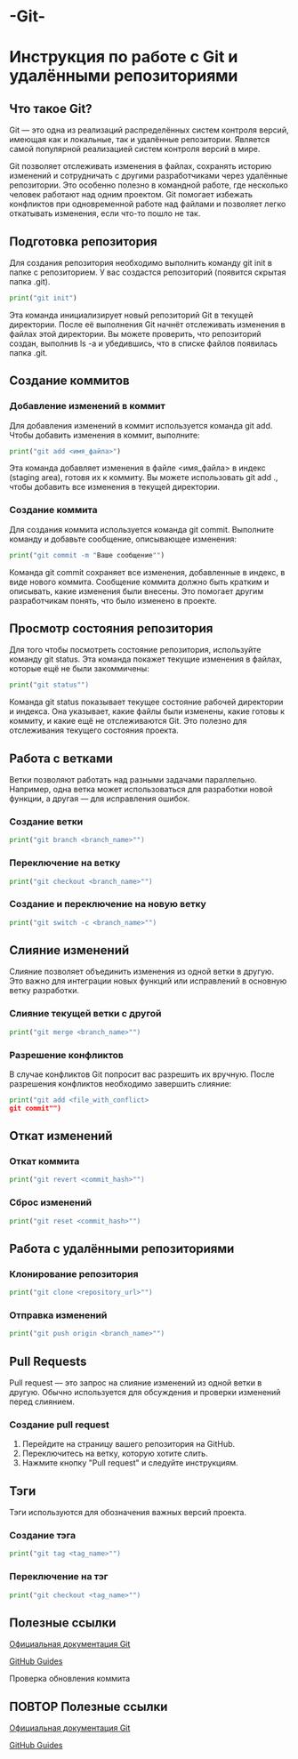 # -Git-
# Инструкция по работе с Git и удалёнными репозиториями

## Что такое Git?


Git — это одна из реализаций распределённых систем контроля версий, имеющая как и локальные, так и удалённые репозитории. Является самой популярной реализацией систем контроля версий в мире.

Git позволяет отслеживать изменения в файлах, сохранять историю изменений и сотрудничать с другими разработчиками через удалённые репозитории. Это особенно полезно в командной работе, где несколько человек работают над одним проектом. Git помогает избежать конфликтов при одновременной работе над файлами и позволяет легко откатывать изменения, если что-то пошло не так.

## Подготовка репозитория
Для создания репозитория необходимо выполнить команду git init в папке с репозиторием. У вас создастся репозиторий (появится скрытая папка .git).
```python
print("git init")
```
Эта команда инициализирует новый репозиторий Git в текущей директории. После её выполнения Git начнёт отслеживать изменения в файлах этой директории. Вы можете проверить, что репозиторий создан, выполнив ls -a и убедившись, что в списке файлов появилась папка .git.

## Создание коммитов

### Добавление изменений в коммит
Для добавления изменений в коммит используется команда git add. Чтобы добавить изменения в коммит, выполните:
```python
print("git add <имя_файла>")
```
Эта команда добавляет изменения в файле <имя_файла> в индекс (staging area), готовя их к коммиту. Вы можете использовать git add ., чтобы добавить все изменения в текущей директории.

### Создание коммита
Для создания коммита используется команда git commit. Выполните команду и добавьте сообщение, описывающее изменения:
```python
print("git commit -m "Ваше сообщение"")
```
Команда git commit сохраняет все изменения, добавленные в индекс, в виде нового коммита. Сообщение коммита должно быть кратким и описывать, какие изменения были внесены. Это помогает другим разработчикам понять, что было изменено в проекте.

## Просмотр состояния репозитория
Для того чтобы посмотреть состояние репозитория, используйте команду git status. Эта команда покажет текущие изменения в файлах, которые ещё не были закоммичены:
```python
print("git status"")
```
Команда git status показывает текущее состояние рабочей директории и индекса. Она указывает, какие файлы были изменены, какие готовы к коммиту, и какие ещё не отслеживаются Git. Это полезно для отслеживания текущего состояния проекта.

## Работа с ветками
Ветки позволяют работать над разными задачами параллельно. Например, одна ветка может использоваться для разработки новой функции, а другая — для исправления ошибок.

### Создание ветки
```python
print("git branch <branch_name>"")
```

### Переключение на ветку
```python
print("git checkout <branch_name>"")
```

### Создание и переключение на новую ветку
```python
print("git switch -c <branch_name>"")
```

## Слияние изменений
Слияние позволяет объединить изменения из одной ветки в другую. Это важно для интеграции новых функций или исправлений в основную ветку разработки.

### Слияние текущей ветки с другой
```python
print("git merge <branch_name>"")
```

### Разрешение конфликтов
В случае конфликтов Git попросит вас разрешить их вручную. После разрешения конфликтов необходимо завершить слияние:
```python
print("git add <file_with_conflict>
git commit"")
```

## Откат изменений

### Откат коммита
```python
print("git revert <commit_hash>"")
```

### Сброс изменений
```python
print("git reset <commit_hash>"")
```

## Работа с удалёнными репозиториями

### Клонирование репозитория
```python
print("git clone <repository_url>"")
```

### Отправка изменений
```python
print("git push origin <branch_name>"")
```

## Pull Requests
Pull request — это запрос на слияние изменений из одной ветки в другую. Обычно используется для обсуждения и проверки изменений перед слиянием.

### Создание pull request
1. Перейдите на страницу вашего репозитория на GitHub.
2. Переключитесь на ветку, которую хотите слить.
3. Нажмите кнопку "Pull request" и следуйте инструкциям.

## Тэги
Тэги используются для обозначения важных версий проекта.

### Создание тэга
```python
print("git tag <tag_name>"")
```

### Переключение на тэг
```python
print("git checkout <tag_name>"")
```

## Полезные ссылки
[Официальная документация Git](https://git-scm.com/doc)

[GitHub Guides](https://docs.github.com/ru)

Проверка обновления коммита
## ПОВТОР Полезные ссылки
[Официальная документация Git](https://git-scm.com/doc)

[GitHub Guides](https://docs.github.com/ru)







